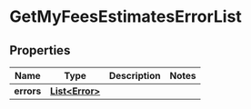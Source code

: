 
# GetMyFeesEstimatesErrorList

## Properties
Name | Type | Description | Notes
------------ | ------------- | ------------- | -------------
**errors** | [**List&lt;Error&gt;**](Error.md) |  | 



